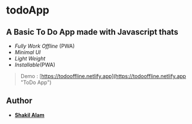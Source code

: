 # todoApp
## A Basic To Do App made with Javascript thats
- *Fully Work Offline* (PWA)
- *Minimal UI*
- *Light Weight*
- *Installable*(PWA)

>Demo : [https://todooffline.netlify.app](https://todooffline.netlify.app "ToDo App")

## Author

- **[Shakil Alam](https://github.com/itxshakil)**
